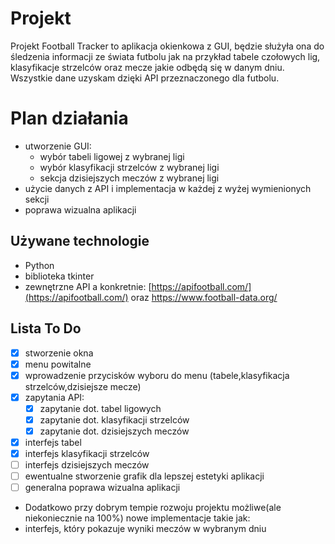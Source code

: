 # Projekt
Projekt Football Tracker to aplikacja okienkowa z GUI, będzie służyła ona do śledzenia informacji ze świata futbolu jak na przykład tabele czołowych lig, klasyfikacje strzelców oraz mecze jakie odbędą się w danym dniu. Wszystkie dane uzyskam dzięki API przeznaczonego dla futbolu.


# Plan działania

 - utworzenie GUI:
	 - wybór tabeli ligowej z wybranej ligi
	 - wybór klasyfikacji strzelców z wybranej ligi
	 - sekcja dzisiejszych meczów z wybranej ligi
 - użycie danych z API i implementacja w każdej z wyżej wymienionych sekcji 
 - poprawa wizualna aplikacji

## Używane technologie

 - Python
 - biblioteka tkinter
 - zewnętrzne API a konkretnie: [https://apifootball.com/](https://apifootball.com/) oraz https://www.football-data.org/

## Lista To Do 
 - [x] stworzenie okna
 - [x] menu powitalne
 - [x] wprowadzenie przycisków wyboru do menu (tabele,klasyfikacja strzelców,dzisiejsze mecze)
 - [x] zapytania API:
	- [x] zapytanie dot. tabel ligowych
	- [x] zapytanie dot. klasyfikacji strzelców
	- [x] zapytanie dot. dzisiejszych meczów 
 - [x] interfejs tabel
 - [x] interfejs klasyfikacji strzelców
 - [ ] interfejs dzisiejszych meczów
 - [ ] ewentualne stworzenie grafik dla lepszej estetyki aplikacji
 - [ ] generalna poprawa wizualna aplikacji

- Dodatkowo przy dobrym tempie rozwoju projektu możliwe(ale niekoniecznie na 100%) nowe implementacje takie jak:
- interfejs, który pokazuje wyniki meczów w wybranym dniu



	


```
